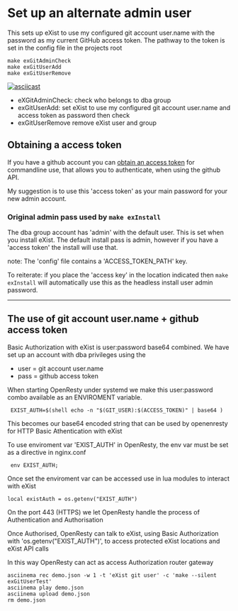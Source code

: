 
# Set up an alternate admin user 

This sets up eXist to use my configured git account user.name
with the password as my current GitHub access token.
The pathway to the token is set in the config file in the projects root

```
make exGitAdminCheck
make exGitUserAdd
make exGitUserRemove
```

[![asciicast](https://asciinema.org/a/103652.png)](https://asciinema.org/a/103652)

- eXGitAdminCheck: check who belongs to dba group
- exGitUserAdd:   set eXist to use my configured git account user.name and access token as password then check
- exGitUserRemove  remove eXist user and group

## Obtaining a access token

If you have a github account you can
 [obtain an access token](https://help.github.com/articles/creating-an-access-token-for-command-line-use/
)
 for commandline use, that allows you to authenticate, when using the github API.

My suggestion is to use this 'access token' as your main password for your new admin account.


### Original admin pass used by `make exInstall`

The dba group  account has 'admin' with the default user.
This is set when you install eXist.
The default install pass is admin, however if you have a 'access token' the install will use that.

note: The 'config' file contains a 'ACCESS_TOKEN_PATH' key.

To reiterate: if you place the 'access key' in the location indicated then 
 `make exInstall` will automatically use this as the headless install user admin password.


-------------------------------------------

## The use of git account user.name + github access token

Basic Authorization with eXist is user:password base64 combined.
We have set up an account with dba privileges using the
- user =  git account user.name
- pass = github access token

When starting OpenResty under systemd we make this 
user:password combo available as an ENVIROMENT variable.

```
 EXIST_AUTH=$(shell echo -n "$(GIT_USER):$(ACCESS_TOKEN)" | base64 )
```
This becomes our  base64 encoded string that can be used by openenresty for HTTP Basic Athentication with eXist

To use enviroment var 'EXIST_AUTH' in OpenResty, the env var must be set as a directive in nginx.conf

```
 env EXIST_AUTH;
```

Once set the enviroment var can be accessed use in lua modules to interact with eXist

``` 
local existAuth = os.getenv("EXIST_AUTH")
```
 
On the port 443 (HTTPS) we let OpenResty handle the process of Authentication and Authorisation 

Once Authorised, OpenResty can talk to eXist, using  Basic Authorization with  'os.getenv("EXIST_AUTH")',
to access protected eXist locations and eXist API calls

In this way OpenResty can act as access Authorization router gateway

```
asciinema rec demo.json -w 1 -t 'eXist git user' -c 'make --silent exGitUserTest'
asciinema play demo.json
asciinema upload demo.json
rm demo.json
```



